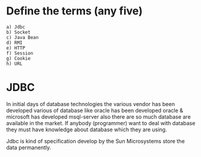 # Define the terms (any five)
    a) Jdbc
    b) Socket
    c) Java Bean
    d) RMI
    e) HTTP
    f) Session
    g) Cookie
    h) URL
# JDBC
   In initial days of database technologies the various vendor has been developed various of database like oracle has been developed oracle & microsoft has developed msql-server also there are so much database are available in the market.
   If anybody (programmer) want to deal with database they must have knowledge about database which they are using. 
 
   Jdbc is kind of specification develop by the Sun Microsystems store the data permanently.
   